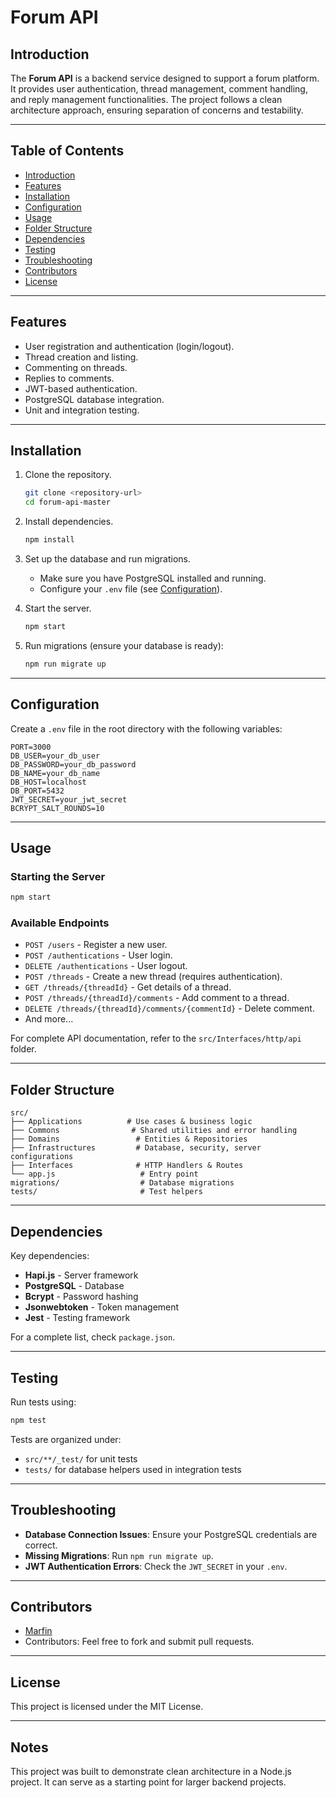 
# Forum API

## Introduction

The **Forum API** is a backend service designed to support a forum platform. It provides user authentication, thread management, comment handling, and reply management functionalities. The project follows a clean architecture approach, ensuring separation of concerns and testability.

---

## Table of Contents

- [Introduction](#introduction)
- [Features](#features)
- [Installation](#installation)
- [Configuration](#configuration)
- [Usage](#usage)
- [Folder Structure](#folder-structure)
- [Dependencies](#dependencies)
- [Testing](#testing)
- [Troubleshooting](#troubleshooting)
- [Contributors](#contributors)
- [License](#license)

---

## Features

- User registration and authentication (login/logout).
- Thread creation and listing.
- Commenting on threads.
- Replies to comments.
- JWT-based authentication.
- PostgreSQL database integration.
- Unit and integration testing.

---

## Installation

1. Clone the repository.
    ```bash
    git clone <repository-url>
    cd forum-api-master
    ```

2. Install dependencies.
    ```bash
    npm install
    ```

3. Set up the database and run migrations.
    - Make sure you have PostgreSQL installed and running.
    - Configure your `.env` file (see [Configuration](#configuration)).

4. Start the server.
    ```bash
    npm start
    ```

5. Run migrations (ensure your database is ready):
    ```bash
    npm run migrate up
    ```

---

## Configuration

Create a `.env` file in the root directory with the following variables:

```
PORT=3000
DB_USER=your_db_user
DB_PASSWORD=your_db_password
DB_NAME=your_db_name
DB_HOST=localhost
DB_PORT=5432
JWT_SECRET=your_jwt_secret
BCRYPT_SALT_ROUNDS=10
```

---

## Usage

### Starting the Server

```bash
npm start
```

### Available Endpoints

- `POST /users` - Register a new user.
- `POST /authentications` - User login.
- `DELETE /authentications` - User logout.
- `POST /threads` - Create a new thread (requires authentication).
- `GET /threads/{threadId}` - Get details of a thread.
- `POST /threads/{threadId}/comments` - Add comment to a thread.
- `DELETE /threads/{threadId}/comments/{commentId}` - Delete comment.
- And more...

For complete API documentation, refer to the `src/Interfaces/http/api` folder.

---

## Folder Structure

```
src/
├── Applications          # Use cases & business logic
├── Commons                # Shared utilities and error handling
├── Domains                 # Entities & Repositories
├── Infrastructures         # Database, security, server configurations
├── Interfaces              # HTTP Handlers & Routes
└── app.js                   # Entry point
migrations/                  # Database migrations
tests/                       # Test helpers
```

---

## Dependencies

Key dependencies:

- **Hapi.js** - Server framework
- **PostgreSQL** - Database
- **Bcrypt** - Password hashing
- **Jsonwebtoken** - Token management
- **Jest** - Testing framework

For a complete list, check `package.json`.

---

## Testing

Run tests using:

```bash
npm test
```

Tests are organized under:

- `src/**/_test/` for unit tests
- `tests/` for database helpers used in integration tests

---

## Troubleshooting

- **Database Connection Issues**: Ensure your PostgreSQL credentials are correct.
- **Missing Migrations**: Run `npm run migrate up`.
- **JWT Authentication Errors**: Check the `JWT_SECRET` in your `.env`.

---

## Contributors

- [Marfin](https://github.com/marfindev)
- Contributors: Feel free to fork and submit pull requests.

---

## License

This project is licensed under the MIT License.

---

## Notes

This project was built to demonstrate clean architecture in a Node.js project. It can serve as a starting point for larger backend projects.
